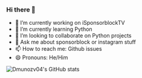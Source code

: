 ### Hi there 👋

<!--
- ⚡ Fun fact: Hi there, you shouldn't be seeing this
-->
- 🔭 I’m currently working on iSponsorblockTV
- 🌱 I’m currently learning Python
- 👯 I’m looking to collaborate on Python projects
- 💬 Ask me about sponsorblock or instagram stuff
- 📫 How to reach me: Github issues
- 😄 Pronouns: He/Him



![Dmunozv04's GitHub stats](https://github-readme-stats.vercel.app/api?username=dmunozv04&show_icons=true&count_private=true)
